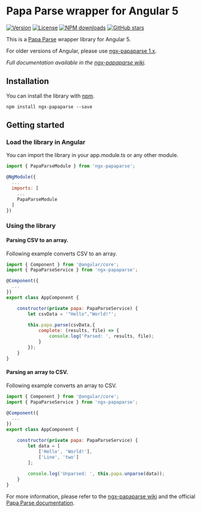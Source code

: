 # Papa Parse wrapper for Angular 5

[![Version](https://img.shields.io/npm/v/ngx-papaparse.svg?style=flat-square)](https://www.npmjs.com/package/ngx-papaparse)
[![License](https://img.shields.io/npm/l/ngx-papaparse.svg?style=flat-square)](https://github.com/Alberthaff/ngx-papaparse/blob/master/LICENSE.md)
[![NPM downloads](https://img.shields.io/npm/dt/ngx-papaparse.svg?style=flat-square)](https://www.npmjs.com/package/ngx-papaparse)
[![GitHub stars](https://img.shields.io/github/stars/alberthaff/ngx-papaparse.svg?label=Stars&style=flat-square)](https://github.com/Alberthaff/ngx-papaparse)

This is a [Papa Parse](https://github.com/mholt/PapaParse) wrapper library for Angular 5.

For older versions of Angular, please use [ngx-papaparse 1.x](https://github.com/Alberthaff/ngx-papaparse/tree/v1).

<i>Full documentation available in the [ngx-papaparse wiki](https://github.com/Alberthaff/ngx-papaparse/wiki).</i>

## Installation
You can install the library with [npm](https://npmjs.com).

    npm install ngx-papaparse --save 


## Getting started

### Load the library in Angular
You can import the library in your app.module.ts or any other module.
```javascript
import { PapaParseModule } from 'ngx-papaparse';

@NgModule({
  ...
  imports: [
    ...
    PapaParseModule
  ]
})
```

### Using the library
#### Parsing CSV to an array.
Following example converts CSV to an array.
```javascript
import { Component } from '@angular/core';
import { PapaParseService } from 'ngx-papaparse';

@Component({
  ...
})
export class AppComponent {

    constructor(private papa: PapaParseService) {
        let csvData = '"Hello","World!"';
        
        this.papa.parse(csvData,{
            complete: (results, file) => {
                console.log('Parsed: ', results, file);
            }
        });
    }
}
```

#### Parsing an array to CSV.
Following example converts an array to CSV.
```javascript
import { Component } from '@angular/core';
import { PapaParseService } from 'ngx-papaparse';

@Component({
  ...
})
export class AppComponent {

    constructor(private papa: PapaParseService) {
        let data = [
            ['Hello', 'World!'],
            ['Line', 'two']
        ];
        
        console.log('Unparsed: ', this.papa.unparse(data));
    }
}
```

For more information, please refer to the [ngx-papaparse wiki](https://github.com/Alberthaff/ngx-papaparse/wiki) and the official [Papa Parse documentation](http://papaparse.com/docs).

